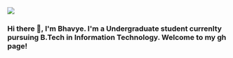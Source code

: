 <img src="https://cdn11.bigcommerce.com/s-ixtrkzisub/product_images/uploaded_images/banner-plant-trees.jpg"/>
 
### Hi there 👋, I'm Bhavye. I'm a Undergraduate student currenlty pursuing B.Tech in Information Technology. Welcome to my gh page! <br>
